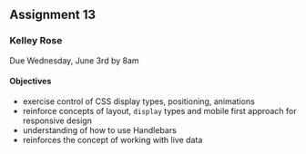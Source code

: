 ## Assignment 13

### Kelley Rose

Due Wednesday, June 3rd by 8am

#### Objectives


- exercise control of CSS display types, positioning, animations
- reinforce concepts of layout, `display` types and mobile first approach for responsive design
- understanding of how to use Handlebars
- reinforces the concept of working with live data
